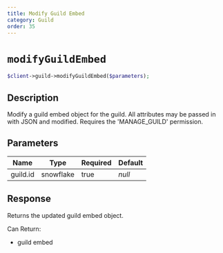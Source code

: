 ```yaml
---
title: Modify Guild Embed
category: Guild
order: 35
---
```


# `modifyGuildEmbed`

```php
$client->guild->modifyGuildEmbed($parameters);
```

## Description

Modify a guild embed object for the guild. All attributes may be passed in with JSON and modified. Requires the &#039;MANAGE_GUILD&#039; permission.

## Parameters


Name | Type | Required | Default
--- | --- | --- | ---
guild.id | snowflake | true | *null*

## Response

Returns the updated guild embed object.

Can Return:

* guild embed
